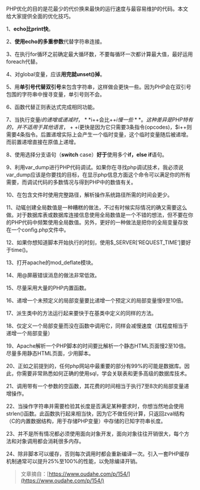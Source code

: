PHP优化的目的是花最少的代价换来最快的运行速度与最容易维护的代码。本文给大家提供全面的优化技巧。

1、**echo比print快**。

2、**使用echo的多重参数**代替字符串连接。

3、在执行for循环之前确定最大循环数，不要每循环一次都计算最大值，最好运用foreach代替。

4、对global变量，应该**用完就unset\(\)掉**。

5、用**单引号代替双引号**来包含字符串，这样做会更快一些。因为PHP会在双引号包围的字符串中搜寻变量，单引号则不会。

6、函数代替正则表达式完成相同功能。

7、当执行变量$i的递增或递减时，**$i++会比++$i慢一些**。这种差异是PHP特有的，并不适用于其他语言，++$i更快是因为它只需要3条指令\(opcodes\)，$i++则需要4条指令。后置递增实际上会产生一个临时变量，这个临时变量随后被递增。而前置递增直接在原值上递增。

8、使用选择分支语句（**switch** case）**好于**使用多个**if，else if**语句。

9、利用var\_dump进行PHP代码调试。如果你在寻找php调试技术，我必须说var\_dump应该是你要找的目标，在显示php信息方面这个命令可以满足你的所有需要，而调试代码的多数情况与得到PHP中的数值有关。

10、在包含文件时使用完整路径，解析操作系统路径所需的时间会更少。

11、动辄创建全局数值是一种糟糕的做法，不过有时候实际情况的确又需要这么做。对于数据库表或数据库连接信息使用全局数值是一个不错的想法，但不要在你的PHP代码中频繁使用全局数值。另外，更好的一种做法是把你的全局变量存放在一个config.php文件中。

12、如果你想知道脚本开始执行的时刻，使用$\_SERVER\[‘REQUEST\_TIME’\]要好于time\(\)。

13、打开apache的mod\_deflate模块。

14、用@屏蔽错误消息的做法非常低效。

15、尽量采用大量的PHP内置函数。

16、递增一个未预定义的局部变量要比递增一个预定义的局部变量慢9至10倍。

17、派生类中的方法运行起来要快于在基类中定义的同样的方法。

18、仅定义一个局部变量而没在函数中调用它，同样会减慢速度（其程度相当于递增一个局部变量）

19、Apache解析一个PHP脚本的时间要比解析一个静态HTML页面慢2至10倍。尽量多用静态HTML页面，少用脚本。

20、正如之前提到的，任何php网站中最重要的部分有99%的可能是数据库。因此，你需要非常熟悉如何正确的使用sql，学会关联表和更多高级的数据库技术。

21、调用带有一个参数的空函数，其花费的时间相当于执行7至8次的局部变量递增操作。

22、当操作字符串并需要检验其长度是否满足某种要求时，你想当然地会使用strlen\(\)函数。此函数执行起来相当快，因为它不做任何计算，只返回zval结构（C的内置数据结构，用于存储PHP变量）中存储的已知字符串长度。

23、并不是所有情况都必须使用面向对象开发，面向对象往往开销很大，每个方法和对象调用都会消耗很多内存。

24、除非脚本可以缓存，否则每次调用时都会重新编译一次。引入一套PHP缓存机制通常可以提升25%至100%的性能，以免除编译开销。

> 文章摘自：[https://www.oudahe.com/p/154/](https://www.oudahe.com/p/154/)



